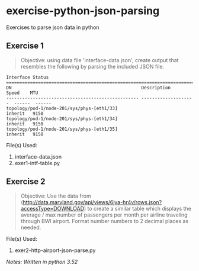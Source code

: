 # exercise-python-json-parsing
Exercises to parse json data in python

## Exercise 1
> Objective: using data file 'interface-data.json', create output that resembles the following by parsing the included JSON file.

```
Interface Status
================================================================================
DN                                                 Description           Speed    MTU  
-------------------------------------------------- --------------------  ------  ------
topology/pod-1/node-201/sys/phys-[eth1/33]                              inherit   9150 
topology/pod-1/node-201/sys/phys-[eth1/34]                              inherit   9150 
topology/pod-1/node-201/sys/phys-[eth1/35]                              inherit   9150 
```

File(s) Used:
1. interface-data.json
2. exer1-intf-table.py



## Exercise 2
> Objective: Use the data from (http://data.maryland.gov/api/views/6jva-hr4v/rows.json?accessType=DOWNLOAD)
to create a similar table which displays the average / max number of passengers per month per airline traveling through BWI airport. Format number numbers to 2 decimal places as needed.

File(s) Used:
1. exer2-http-airport-json-parse.py

_Notes:_
_Written in python 3.52_